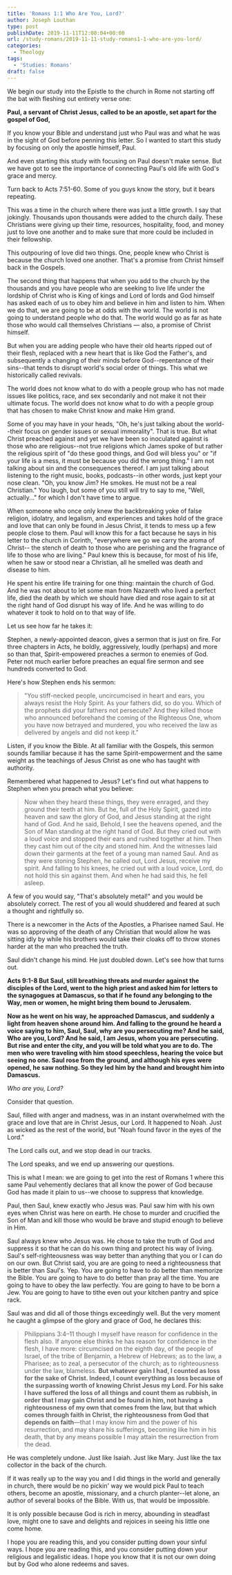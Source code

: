 ```yaml
---
title: 'Romans 1:1 Who Are You, Lord?'
author: Joseph Louthan
type: post
publishDate: 2019-11-11T12:00:04+00:00
url: /study-romans/2019-11-11-study-romans1-1-who-are-you-lord/
categories:
  - Theology
tags:
  - 'Studies: Romans'
draft: false
---
```

We begin our study into the Epistle to the church in Rome not starting off the bat with fleshing out entirety verse one:

**Paul, a servant of Christ Jesus, called to be an apostle, set apart for the gospel of God,**

If you know your Bible and understand just who Paul was and what he was in the sight of God before penning this letter. So I wanted to start this study by focusing on only the apostle himself, Paul.

And even starting this study with focusing on Paul doesn't make sense. But we have got to see the importance of connecting Paul's old life with God's grace and mercy.

Turn back to Acts 7:51-60. Some of you guys know the story, but it bears repeating.

This was a time in the church where there was just a little growth. I say that jokingly. Thousands upon thousands were added to the church daily. These Christians were giving up their time, resources, hospitality, food, and money just to love one another and to make sure that more could be included in their fellowship. 

This outpouring of love did two things. One, people knew who Christ is because the church loved one another. That's a promise from Christ himself back in the Gospels. 

The second thing that happens that when you add to the church by the thousands and you have people who are seeking to live life under the lordship of Christ who is King of kings and Lord of lords and God himself has asked each of us to obey him and believe in him and listen to him. When we do that, we are going to be at odds with the world. The world is not going to understand people who do that. The world would go as far as hate those who would call themselves Christians — also, a promise of Christ himself.

But when you are adding people who have their old hearts ripped out of their flesh, replaced with a new heart that is like God the Father's, and subsequently a changing of their minds before God--repentance of their sins--that tends to disrupt world's social order of things. This what we historically called revivals.

The world does not know what to do with a people group who has not made issues like politics, race, and sex secondarily and not make it not their ultimate focus. The world does not know what to do with a people group that has chosen to make Christ know and make Him grand.

Some of you may have in your heads, "Oh, he's just talking about the world--their focus on gender issues or sexual immorality". That is true. But what Christ preached against and yet we have been so inoculated against is those who are religious--not true religions which James spoke of but rather the religious spirit of "do these good things, and God will bless you" or "if your life is a mess, it must be because you did the wrong thing." I am not talking about sin and the consequences thereof. I am just talking about listening to the right music, books, podcasts--in other words, just kept your nose clean. "Oh, you know Jim? He smokes. He must not be a real Christian." You laugh, but some of you still will try to say to me, "Well, actually..." for which I don't have time to argue.

When someone who once only knew the backbreaking yoke of false religion, idolatry, and legalism, and experiences and takes hold of the grace and love that can only be found in Jesus Christ, it tends to mess up a few people close to them. Paul will know this for a fact because he says in his letter to the church in Corinth, "everywhere we go we carry the aroma of Christ-- the stench of death to those who are perishing and the fragrance of life to those who are living." Paul knew this is because, for most of his life, when he saw or stood near a Christian, all he smelled was death and disease to him.

He spent his entire life training for one thing: maintain the church of God. And he was not about to let some man from Nazareth who lived a perfect life, died the death by which we should have died and rose again to sit at the right hand of God disrupt his way of life. And he was willing to do whatever it took to hold on to that way of life.

Let us see how far he takes it:

Stephen, a newly-appointed deacon, gives a sermon that is just on fire. For three chapters in Acts, he boldly, aggressively, loudly (perhaps) and more so than that, Spirit-empowered preaches a sermon to enemies of God. Peter not much earlier before preaches an equal fire sermon and see hundreds converted to God.

Here's how Stephen ends his sermon:

> "You stiff-necked people, uncircumcised in heart and ears, you always resist the Holy Spirit. As your fathers did, so do you. Which of the prophets did your fathers not persecute? And they killed those who announced beforehand the coming of the Righteous One, whom you have now betrayed and murdered, you who received the law as delivered by angels and did not keep it."

Listen, if you know the Bible. At all familiar with the Gospels, this sermon sounds familiar because it has the same Spirit-empowerment and the same weight as the teachings of Jesus Christ as one who has taught with authority.

Remembered what happened to Jesus? Let's find out what happens to Stephen when you preach what you believe:

> Now when they heard these things, they were enraged, and they ground their teeth at him. But he, full of the Holy Spirit, gazed into heaven and saw the glory of God, and Jesus standing at the right hand of God. And he said, Behold, I see the heavens opened, and the Son of Man standing at the right hand of God. But they cried out with a loud voice and stopped their ears and rushed together at him. Then they cast him out of the city and stoned him. And the witnesses laid down their garments at the feet of a young man named Saul. And as they were stoning Stephen, he called out, Lord Jesus, receive my spirit. And falling to his knees, he cried out with a loud voice, Lord, do not hold this sin against them. And when he had said this, he fell asleep. 

A few of you would say, "That's absolutely metal!" and you would be absolutely correct. The rest of you all would shuddered and feared at such a thought and rightfully so.

There is a newcomer in the Acts of the Apostles, a Pharisee named Saul. He was so approving of the death of any Christian that would allow he was sitting idly by while his brothers would take their cloaks off to throw stones harder at the man who preached the truth.

Saul didn't change his mind. He just doubled down. Let's see how that turns out. 

**Acts 9:1-8 But Saul, still breathing threats and murder against the disciples of the Lord, went to the high priest and asked him for letters to the synagogues at Damascus, so that if he found any belonging to the Way, men or women, he might bring them bound to Jerusalem.**

**Now as he went on his way, he approached Damascus, and suddenly a light from heaven shone around him. And falling to the ground he heard a voice saying to him, Saul, Saul, why are you persecuting me? And he said, Who are you, Lord? And he said, I am Jesus, whom you are persecuting. But rise and enter the city, and you will be told what you are to do. The men who were traveling with him stood speechless, hearing the voice but seeing no one. Saul rose from the ground, and although his eyes were opened, he saw nothing. So they led him by the hand and brought him into Damascus.**

*Who are you, Lord?*

Consider that question.

Saul, filled with anger and madness, was in an instant overwhelmed with the grace and love that are in Christ Jesus, our Lord. It happened to Noah. Just as wicked as the rest of the world, but "Noah found favor in the eyes of the Lord."

The Lord calls out, and we stop dead in our tracks.

The Lord speaks, and we end up answering our questions.

This is what I mean: we are going to get into the rest of Romans 1 where this same Paul vehemently declares that all know the power of God because God has made it plain to us--we choose to suppress that knowledge.

Paul, then Saul, knew exactly who Jesus was. Paul saw him with his own eyes when Christ was here on earth. He chose to murder and crucified the Son of Man and kill those who would be brave and stupid enough to believe in Him.

Saul always knew who Jesus was. He chose to take the truth of God and suppress it so that he can do his own thing and protect his way of living. Saul's self-righteousness was way better than anything that you or I can do on our own. But Christ said, you are are going to need a righteousness that is better than Saul's. Yep. You are going to have to do better than memorize the Bible. You are going to have to do better than pray all the time. You are going to have to obey the law perfectly. You are going to have to be born a Jew. You are going to have to tithe even out your kitchen pantry and spice rack.

Saul was and did all of those things exceedingly well. But the very moment he caught a glimpse of the glory and grace of God, he declares this:

> Philippians 3:4–11 though I myself have reason for confidence in the flesh also. If anyone else thinks he has reason for confidence in the flesh, I have more: circumcised on the eighth day, of the people of Israel, of the tribe of Benjamin, a Hebrew of Hebrews; as to the law, a Pharisee; as to zeal, a persecutor of the church; as to righteousness under the law, blameless. **But whatever gain I had, I counted as loss for the sake of Christ. Indeed, I count everything as loss because of the surpassing worth of knowing Christ Jesus my Lord. For his sake I have suffered the loss of all things and count them as rubbish, in order that I may gain Christ and be found in him, not having a righteousness of my own that comes from the law, but that which comes through faith in Christ, the righteousness from God that depends on faith**—that I may know him and the power of his resurrection, and may share his sufferings, becoming like him in his death, that by any means possible I may attain the resurrection from the dead. 

He was completely undone. Just like Isaiah. Just like Mary. Just like the tax collector in the back of the church.

If it was really up to the way you and I did things in the world and generally in church, there would be no pickin' way we would pick Paul to teach others, become an apostle, missionary, and a church planter--let alone, an author of several books of the Bible. With us, that would be impossible. 

It is only possible because God is rich in mercy, abounding in steadfast love, might one to save and delights and rejoices in seeing his little one come home.

I hope you are reading this, and you consider putting down your sinful ways. I hope you are reading this, and you consider putting down your religious and legalistic ideas. I hope you know that it is not our own doing but by God who alone redeems and saves.